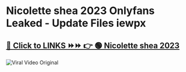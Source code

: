 
 # Nicolette shea 2023 Onlyfans Leaked - Update Files iewpx

## <h2><a href="https://clipsfans.com/Nicolette_shea_2023&ref=git">🔗 Click to LINKS ⏩⏩ 👉 🟢 Nicolette shea 2023 </a></h2>

<a href="https://clipsfans.com/Nicolette_shea_2023&ref=git" rel="nofollow" data-target="animated-image.originalLink"><img src="https://i.ibb.co.com/xMMVF88/686577567.gif" alt="Viral Video Original" style="max-width: 100%; display: inline-block;" data-target="animated-image.originalImage"></a>

